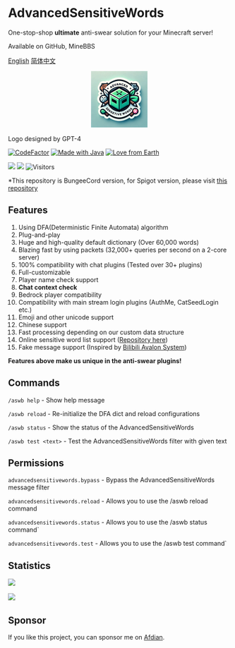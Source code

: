 # AdvancedSensitiveWords
One-stop-shop **ultimate** anti-swear solution for your Minecraft server!

Available on GitHub, MineBBS

[English](https://github.com/hahawth/AdvancedSensitiveWordsBungee)
[简体中文](https://github.com/hahawth/AdvancedSensitiveWordsBungee/blob/main/README_zh.md)
<p align="center">
  <img src="logo.webp" alt="logo" width="128" height="128"/>
</p>

Logo designed by GPT-4

[![CodeFactor](https://www.codefactor.io/repository/github/hahawth/advancedsensitivewordsbungee/badge)](https://www.codefactor.io/repository/github/hahawth/advancedsensitivewordsbungrr)
[![Made with Java](https://img.shields.io/badge/Made%20with-Java-blue.svg)](https://www.java.com/)
[![Love from Earth](https://img.shields.io/badge/Love%20%E2%9D%A4%EF%B8%8F-red.svg?v=202007241736)](https://github.com/hahawth/AdvancedSensitiveWordsBungee/stargazers)

[![](https://img.shields.io/github/downloads/HaHaWTH/AdvancedSensitiveWords/total?style=for-the-badge)](https://github.com/HaHaWTH/AdvancedSensitiveWords/releases) [![](https://img.shields.io/github/license/HaHaWTH/AdvancedSensitiveWords?style=for-the-badge)](https://github.com/HaHaWTH/AdvancedSensitiveWords/blob/master/LICENSE) ![Visitors](https://api.visitorbadge.io/api/visitors?path=https%3A%2F%2Fgithub.com%2FHaHaWTH%2FAdvancedSensitiveWords&label=Repo%20Views&labelColor=%23d9e3f0&countColor=%232ccce4&labelStyle=upper)

*This repository is BungeeCord version, for Spigot version, please visit [this repository](https://github.com/HaHaWTH/AdvancedSensitiveWords)

## Features
1. Using DFA(Deterministic Finite Automata) algorithm
2. Plug-and-play
3. Huge and high-quality default dictionary (Over 60,000 words)
4. Blazing fast by using packets (32,000+ queries per second on a 2-core server)
5. 100% compatibility with chat plugins (Tested over 30+ plugins)
6. Full-customizable
7. Player name check support
8. **Chat context check**
9. Bedrock player compatibility
10. Compatibility with main stream login plugins (AuthMe, CatSeedLogin etc.)
11. Emoji and other unicode support
12. Chinese support
13. Fast processing depending on our custom data structure
14. Online sensitive word list support ([Repository here](https://github.com/HaHaWTH/ASW-OnlineWordList))
15. Fake message support (Inspired by [Bilibili Avalon System](https://github.com/freedom-introvert/Research-on-Avalon-System-in-Bilibili-Comment-Area))

**Features above make us unique in the anti-swear plugins!**

## Commands

`/aswb help` - Show help message

`/aswb reload` - Re-initialize the DFA dict and reload configurations

`/aswb status` - Show the status of the AdvancedSensitiveWords

`/aswb test <text>` - Test the AdvancedSensitiveWords filter with given text

## Permissions

`advancedsensitivewords.bypass` - Bypass the AdvancedSensitiveWords message filter

`advancedsensitivewords.reload` - Allows you to use the /aswb reload command

`advancedsensitivewords.status` - Allows you to use the /aswb status command`

`advancedsensitivewords.test` - Allows you to use the /aswb test command`

## Statistics
[![](https://img.shields.io/bstats/servers/21183?label=Spigot%20Servers&style=for-the-badge)](https://bstats.org/plugin/bungeecord/AdvancedSensitiveWords-Bungee/21183)

[![](https://img.shields.io/bstats/players/21183?label=Online%20Players&style=for-the-badge)](https://bstats.org/plugin/bungeecord/AdvancedSensitiveWords-Bungee/21183)


## Sponsor
If you like this project, you can sponsor me on [Afdian](https://afdian.net/a/114514woxiuyuan).
